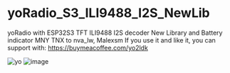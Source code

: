 # yoRadio_S3_ILI9488_I2S_NewLib
yoRadio with ESP32S3 TFT ILI9488  I2S decoder New Library and Battery indicator
MNY TNX to nva_lw, Malexsm
If you use it and like it, you can support with:
https://buymeacoffee.com/yo2ldk


![yo](https://github.com/user-attachments/assets/74c6dc84-41c3-4cea-9022-3fc1eca468ed)
![image](https://github.com/user-attachments/assets/f5754655-3f7b-4a10-bf3b-713536df9e7e)

